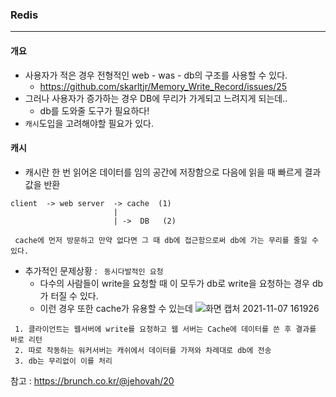 ### Redis
--------

#### 개요 
- 사용자가 적은 경우 전형적인 web - was - db의 구조를 사용할 수 있다.
   - https://github.com/skarltjr/Memory_Write_Record/issues/25
- 그러나 사용자가 증가하는 경우 DB에 무리가 가게되고 느려지게 되는데..
   - db를 도와줄 도구가 필요하다!
- `캐시`도입을 고려해야할 필요가 있다.
#### 캐시
- 캐시란 한 번 읽어온 데이터를 임의 공간에 저장함으로 다음에 읽을 때 빠르게 결과값을 반환
```
client  -> web server  -> cache  (1)
                       |
                       | ->  DB   (2)
                       
 cache에 먼저 방문하고 만약 없다면 그 때 db에 접근함으로써 db에 가는 무리를 줄일 수 있다.                     
```
- 추가적인 문제상황 : ` 동시다발적인 요청`
   -  다수의 사람들이 write을 요청할 때 이 모두가 db로 write을 요청하는 경우 db가 터질 수 있다.
   -  이런 경우 또한 cache가 유용할 수 있는데
![화면 캡처 2021-11-07 161926](https://user-images.githubusercontent.com/62214428/140636196-14d6b1ef-6c2b-4d7c-9565-a29136f82564.png)

```
 1. 클라이언트는 웹서버에 write를 요청하고 웹 서버는 Cache에 데이터를 쓴 후 결과를 바로 리턴
 2. 따로 작동하는 워커서버는 캐쉬에서 데이터를 가져와 차례대로 db에 전송
 3. db는 무리없이 이를 처리
```

참고 : https://brunch.co.kr/@jehovah/20



























